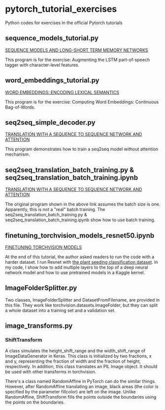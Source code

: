 # pytorch_tutorial_exercises
Python codes for exercises in the official Pytorch tutorials

## sequence_models_tutorial.py
[SEQUENCE MODELS AND LONG-SHORT TERM MEMORY NETWORKS](https://pytorch.org/tutorials/beginner/nlp/sequence_models_tutorial.html#sphx-glr-beginner-nlp-sequence-models-tutorial-py)

This program is for the exercise: Augmenting the LSTM part-of-speech tagger with character-level features.

## word_embeddings_tutorial.py
[WORD EMBEDDINGS: ENCODING LEXICAL SEMANTICS](https://pytorch.org/tutorials/beginner/nlp/word_embeddings_tutorial.html)

This program is for the exercise: Computing Word Embeddings: Continuous Bag-of-Words.

## seq2seq_simple_decoder.py
[TRANSLATION WITH A SEQUENCE TO SEQUENCE NETWORK AND ATTENTION](https://pytorch.org/tutorials/intermediate/seq2seq_translation_tutorial.html)

This program demonstrates how to train a seq2seq model without attention mechanism.

## seq2seq_translation_batch_training.py & seq2seq_translation_batch_training.ipynb
[TRANSLATION WITH A SEQUENCE TO SEQUENCE NETWORK AND ATTENTION](https://pytorch.org/tutorials/intermediate/seq2seq_translation_tutorial.html)

The original program shown in the above link assumes the batch size is one. Apparently, this is not a "real" batch training. The seq2seq_translation_batch_training.py & seq2seq_translation_batch_training.ipynb show how to use batch training.

## finetuning_torchvision_models_resnet50.ipynb

[FINETUNING TORCHVISION MODELS](https://pytorch.org/tutorials/beginner/finetuning_torchvision_models_tutorial.html)

At the end of this tutorial, the author asked readers to run the code with a harder dataset. I run Resnet with [the plant seeding classification dataset](https://www.kaggle.com/c/plant-seedlings-classification). In my code, I show how to add multiple layers to the top of a deep neural network model and how to use pretrained models in a Kaggle kernel.

## ImageFolderSplitter.py

Two classes, ImageFolderSplitter and DatasetFromFilename, are provided in this file. They work like torchvision.datasets.ImageFolder, but they can split a whole dataset into a training set and a validation set.

## image_transforms.py

### ShiftTransform

A class simulates the height_shift_range and the width_shift_range of ImageDataGenerator in Keras. This class is initialized by two fractions, x and y, representing the fraction of width and the fraction of height, respectively. In addition, this class translates an PIL Image object. It should be used with other transforms in torchvision.

There's a class named RandomAffine in PyTorch can do the similar things. However, after RandomAffine translating an image, black areas (the color is specified by the parameter fillcolor) are left on the image. Unlike RandomAffine, ShiftTransform fills the points outside the boundaries using the points on the boundaries.    